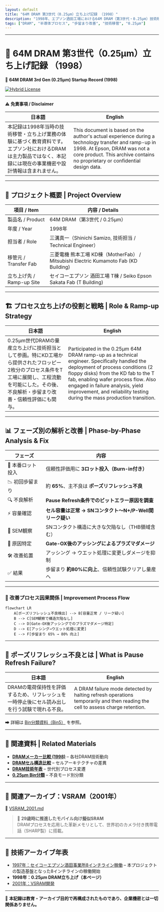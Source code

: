 ```yaml
---
layout: default
title: "64M DRAM 第3世代（0.25μm）立ち上げ記録 （1998）"
description: "1998年、エプソン酒田工場における64M DRAM（第3世代・0.25μm）技術移管・立ち上げ記録。歩留まり改善や不良解析の実体験を再構成。"
tags: ["DRAM", "半導体プロセス", "歩留まり改善", "技術移管", "0.25μm"]
---
```


---

# 📘 64M DRAM 第3世代（0.25μm）立ち上げ記録 （1998）
📘 **64M DRAM 3rd Gen (0.25μm) Startup Record (1998)**  

[![Hybrid License](https://img.shields.io/badge/license-Hybrid-blueviolet)](https://samizo-aitl.github.io/Edusemi-Plus/archive/#license)

---

⚠️ **免責事項 / Disclaimer**  

| 日本語 | English |
|--------|---------|
| 本記録は1998年当時の技術移管・立ち上げ業務の体験に基づく教育資料です。エプソン社におけるDRAMは主力製品ではなく、本記録には現在の事業機密や設計情報は含まれません。 | This document is based on the author's actual experience during a technology transfer and ramp-up in 1998. At Epson, DRAM was not a core product. This archive contains no proprietary or confidential design data. |

---

## 🧭 プロジェクト概要 | Project Overview

| 項目 / Item             | 内容 / Details                                                |
|------------------------|---------------------------------------------------------------|
| 製品名 / Product       | 64M DRAM（第3世代 / 0.25μm）                                  |
| 年度 / Year            | 1998年                                                       |
| 担当者 / Role          | 三溝真一（Shinichi Samizo, 技術担当 / Technical Engineer）         |
| 移管元 / Transfer Fab   | 三菱電機 熊本工場 KD棟（MotherFab） / Mitsubishi Electric Kumamoto Fab (KD Building) |
| 立ち上げ先 / Ramp-up Site | セイコーエプソン 酒田工場 T棟 / Seiko Epson Sakata Fab (T Building) |

---

## 🏗️ プロセス立ち上げの役割と戦略 | Role & Ramp-up Strategy

| 日本語 | English |
|--------|---------|
| 0.25μm世代DRAMの量産立ち上げに技術担当として参画。特にKD工場から提供されたフロッピー2枚分のプロセス条件をT工場に展開し、工程流動を可能にした。その後、不良解析・歩留まり改善・信頼性評価にも関与。 | Participated in the 0.25μm 64M DRAM ramp-up as a technical engineer. Specifically handled the deployment of process conditions (2 floppy disks) from the KD fab to the T fab, enabling wafer process flow. Also engaged in failure analysis, yield improvement, and reliability testing during the mass production transition. |

---

## 📊 フェーズ別の解析と改善 | Phase-by-Phase Analysis & Fix

| フェーズ | 内容 |
|---------|------|
| 🔹 本番ロット投入 | 信頼性評価用に **3ロット投入（Burn-in付き）** |
| 📉 初回歩留まり | 約 **65%**、主不良は **ポーズリフレッシュ不良** |
| 🔍 不良解析 | **Pause Refresh条件でのビットエラー原因を調査** |
| ⚡ 容量確認 | **セル容量は正常 → SNコンタクト〜N+/P-Well間リーク疑い** |
| 🧐 SEM観察 | SNコンタクト構造に大きな欠陥なし（THB領域含む） |
| 📌 原因特定 | **Gate-OX後のアッシングによるプラズマダメージ** |
| 🛠️ 改善処置 | アッシング → ウエット処理に変更しダメージを抑制 |
| ✅ 結果 | 歩留まり **約80%に向上**、信頼性試験クリアし量産へ |

---

### 🔄 改善プロセス因果関係 | Improvement Process Flow

```mermaid
flowchart LR
    A[ポーズリフレッシュ不良検出] --> B[容量正常 / リーク疑い]
    B --> C[SEM観察で構造欠陥なし]
    C --> D[Gate-OX後アッシングでのプラズマダメージ特定]
    D --> E[アッシング→ウエット処理に変更]
    E --> F[歩留まり 65% → 80% 向上]
```

---

## 🧪 ポーズリフレッシュ不良とは | What is Pause Refresh Failure?

| 日本語 | English |
|--------|---------|
| DRAMの電荷保持性を評価するため、リフレッシュを一時停止後にセル読み出しを行う試験で現れる不良。 | A DRAM failure mode detected by halting refresh operations temporarily and then reading the cell to assess charge retention. |

➡ 詳細は [Bin分類資料（Bin5）](./dram_wafer_test_binclass_0.25um.md) を参照。

---

## 📎 関連資料 | Related Materials

- **[DRAMメーカー比較 (1998)](DRAM_Maker_Comparison_1998.md)** – 各社DRAM技術動向
- **[DRAMセル構造比較](DRAM_Cell_Structure_Comparison.md)** – セルアーキテクチャの差異
- **[DRAM技術年表](DRAM_Cell_Technology_Chronology.md)** – 世代別プロセス変遷
- **[0.25μm Bin分類](dram_wafer_test_binclass_0.25um.md)** – 不良モード別分類

---

## 🔗 関連アーカイブ：VSRAM（2001年）

📄 [VSRAM_2001.md](../in2001/VSRAM_2001.md)  
> 🚀 **29歳時に推進したモバイル向け擬似SRAM**  
> DRAMプロセスを応用した革新メモリとして、世界初のカメラ付き携帯電話（SHARP製）に搭載。

---

## 📅 技術アーカイブ年表

- [1997年：セイコーエプソン酒田事業所8インチライン稼働](../in1997/Epson_Sakata_8inch_Line.md) – 本プロジェクトの製造基盤となった8インチラインの稼働開始
- **1998年：0.25μm DRAM立ち上げ（本ページ）**
- [2001年：VSRAM開発](../in2001/VSRAM_2001.md)

---

📘 **本記録は教育・アーカイブ目的で再構成されたものであり、企業機密とは一切関係ありません。**
